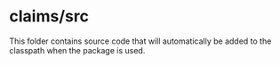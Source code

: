 # claims/src

This folder contains source code that will automatically be added to the classpath when
the package is used.
